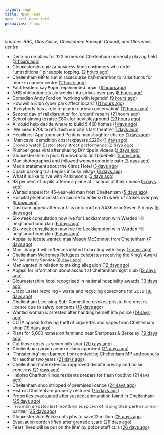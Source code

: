 ```yaml
---
layout: page
title: News Feed
seo: local news feed
permalink: /news

---
```


_sources: BBC, Glos Police, Cheltenham Borough Council, and Glos news centre_

<!-- news_marker starts -->
- Decision on plans for 122 homes on Cheltenham university playing field ([2 hours ago](https://gloucesternewscentre.co.uk/decision-on-plans-for-122-homes-on-cheltenham-university-playing-field/))
- Gloucestershire pizza business fines customers who order “untraditional” pineapple topping. ([2 hours ago](https://gloucesternewscentre.co.uk/gloucestershire-pizza-business-fines-customers-who-order-untraditional-pineapple-topping/))
- Cheltenham MP to run in racecourse half-marathon to raise funds for modern cancer centre ([2 hours ago](https://gloucesternewscentre.co.uk/cheltenham-mp-to-run-in-racecourse-half-marathon-to-raise-funds-for-modern-cancer-centre/))
- Faith leaders say Pope 'represented hope' ([3 hours ago](https://www.bbc.com/news/articles/cjew1v30ej8o))
- NHS phlebotomists six weeks into strikes over pay ([8 hours ago](https://www.bbc.com/news/articles/cly81x3zz2mo))
- Comedian Andy Ford on 'working with legends' ([9 hours ago](https://www.bbc.com/news/videos/c1me7r8px1vo))
- How will a £1bn cyber park affect locals? ([11 hours ago](https://www.bbc.com/news/articles/c86jjggz1gwo))
- 'Everybody has a role to play in curlew conservation' ([11 hours ago](https://www.bbc.com/news/articles/c20x1l39q77o))
- Second day of rail disruption for 'urgent' repairs ([21 hours ago](https://www.bbc.com/news/articles/c5y62kpxp96o))
- School aiming to raise £80k for new playground ([23 hours ago](https://www.bbc.com/news/articles/c2kvzvz0wlvo))
- AI could help decide where to build 5,400 homes ([1 days ago](https://www.bbc.com/news/articles/c1me8kx4e2mo))
- 'We need £20k to refurbish our city's last theatre' ([1 days ago](https://www.bbc.com/news/articles/ce92rln7292o))
- Headlines: App scam and Pontins manslaughter charge ([1 days ago](https://www.bbc.com/news/articles/cn5xq0evyxqo))
- 'Man cave' demolition cost taxpayers £220k ([1 days ago](https://www.bbc.com/news/articles/creq3q85xn5o))
- Crowds watch Easter story street performance ([2 days ago](https://www.bbc.com/news/articles/cy8q4xpw6v6o))
- Plumber goes viral after sharing DIY tips in videos ([2 days ago](https://www.bbc.com/news/articles/ckgxxv4zvevo))
- Gloucestershire in pics: Narrowboats and bluebells ([2 days ago](https://www.bbc.com/news/articles/crrzjj4e0qqo))
- Man photographed and followed woman on bridle path ([3 days ago](https://www.bbc.com/news/articles/clywg70lnwko))
- Media statement about the Citrus Hotel ([3 days ago](https://www.cheltenham.gov.uk/news/article/3004/media_statement_about_the_citrus_hotel))
- Coach parking trial begins in busy village ([3 days ago](https://www.bbc.com/news/articles/cvg777d297yo))
- What it is like to live with Parkinson's ([3 days ago](https://www.bbc.com/news/articles/cj3xxen5v0vo))
- 98 per cent of pupils offered a place at a school of their choice ([5 days ago](https://gloucesternewscentre.co.uk/98-per-cent-of-pupils-offered-a-place-at-a-school-of-their-choice/))
- Wanted appeal for 45-year-old man from Cheltenham ([5 days ago](https://gloucesternewscentre.co.uk/wanted-appeal-for-45-year-old-man-from-cheltenham/))
- Hospital phlebotomists on course to enter sixth week of strikes over pay ([5 days ago](https://gloucesternewscentre.co.uk/hospital-phlebotomists-on-course-to-enter-sixth-week-of-strikes-over-pay/))
- Dashcam appeal after car flips onto roof on A436 near Seven Springs ([6 days ago](https://gloucesternewscentre.co.uk/dashcam-appeal-after-car-flips-onto-roof-on-a436-near-seven-springs/))
- Six-week consultation now live for Leckhampton with Warden Hill neighbourhood plan ([6 days ago](https://gloucesternewscentre.co.uk/six-week-consultation-now-live-for-leckhampton-with-warden-hill-neighbourhood-plan-2/))
- Six-week consultation now live for Leckhampton with Warden Hill neighbourhood plan ([6 days ago](https://www.cheltenham.gov.uk/news/article/3003/six-week_consultation_now_live_for_leckhampton_with_warden_hill_neighbourhood_plan))
- Appeal to locate wanted man Mason McConnon from Cheltenham ([7 days ago](https://gloucesternewscentre.co.uk/appeal-to-locate-wanted-man-mason-mcconnon-from-cheltenham/))
- Man charged with offences related to hunting with dogs ([7 days ago](https://gloucesternewscentre.co.uk/man-charged-with-offences-related-to-hunting-with-dogs/))
- Cheltenham Welcomes Refugees celebrates receiving the King’s Award for Voluntary Service ([8 days ago](https://gloucesternewscentre.co.uk/cheltenham-welcomes-refugees-celebrates-receiving-the-kings-award-for-voluntary-service/))
- Man wanted in relation to stalking allegation ([12 days ago](https://gloucesternewscentre.co.uk/man-wanted-in-relation-to-stalking-allegation/))
- Appeal for information about assault at Cheltenham night club ([13 days ago](https://gloucesternewscentre.co.uk/appeal-for-information-about-assault-at-cheltenham-night-club/))
- Gloucestershire hotel recognised in national hospitality awards ([13 days ago](https://gloucesternewscentre.co.uk/gloucestershire-hotel-recognised-in-national-hospitality-awards/))
- Crack Easter recycling – waste and recycling collections for 2025 ([18 days ago](https://www.cheltenham.gov.uk/news/article/3002/crack_easter_recycling_%E2%80%93_waste_and_recycling_collections_for_2025))
- Cheltenham Licensing Sub-Committee revokes private hire driver’s licence due to safety concerns ([18 days ago](https://www.cheltenham.gov.uk/news/article/3001/cheltenham_licensing_sub-committee_revokes_private_hire_drivers_licence_due_to_safety_concerns))
- Wanted woman is arrested after handing herself into police ([19 days ago](https://gloucesternewscentre.co.uk/wanted-woman-is-arrested-after-handing-herself-into-police/))
- CCTV appeal following theft of cigarettes and vapes from Cheltenham shop ([19 days ago](https://gloucesternewscentre.co.uk/cctv-appeal-following-theft-of-cigarettes-and-vapes-from-cheltenham-shop/))
- Plans for 5,000 homes on farmland near Sharpness & Berkeley ([19 days ago](https://www.bbc.co.uk/sounds/play/p0l1v3k3))
- Cut those costs as seven bills soar ([20 days ago](https://www.bbc.co.uk/sounds/play/p0l1mstk))
- Cheltenham garden annexe plans approved ([21 days ago](https://gloucesternewscentre.co.uk/cheltenham-garden-annexe-plans-approved/))
- ‘Threatening’ man banned from contacting Cheltenham MP and councils for another two years ([21 days ago](https://gloucesternewscentre.co.uk/threatening-man-banned-from-contacting-cheltenham-mp-and-councils-for-another-two-years/))
- Cheltenham hotel extension approved despite privacy and noise concerns ([21 days ago](https://gloucesternewscentre.co.uk/cheltenham-hotel-extension-approved-despite-privacy-and-noise-concerns/))
- Helping Charlton Kings residents prepare for flash flooding ([21 days ago](https://www.cheltenham.gov.uk/news/article/3000/helping_charlton_kings_residents_prepare_for_flash_flooding))
- Cheltenham shop stripped of premises licence ([24 days ago](https://gloucesternewscentre.co.uk/cheltenham-shop-stripped-of-premises-licence/))
- Historic Cheltenham property restored ([25 days ago](https://gloucesternewscentre.co.uk/historic-cheltenham-property-restored/))
- Properties evacauated after suspect ammunition found in Cheltenham ([25 days ago](https://gloucesternewscentre.co.uk/propeties-evacauated-after-suspect-ammuintion-found-in-cheltenham/))
- Five men arrested last month on suspicion of raping their partner or ex-partner ([25 days ago](https://gloucesternewscentre.co.uk/five-men-arrested-last-month-on-suspicion-of-raping-their-partner-or-ex-partner/))
- Gloucestershire Police cuts jobs to save 12 million ([25 days ago](https://www.bbc.co.uk/sounds/play/p0l0mzhx))
- Evacuation cordon lifted after grenade scare ([26 days ago](https://gloucesternewscentre.co.uk/evacuation-cordon-lifted-after-grenade-scare/))
- Fears ‘lives will be put on the line’ by police staff cuts ([26 days ago](https://gloucesternewscentre.co.uk/fears-lives-will-be-put-on-the-line-by-police-staff-cuts/))

<!-- news_marker ends -->
